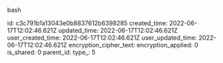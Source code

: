 bash

id: c3c791b1a13043e0b8837612b6398285
created_time: 2022-06-17T12:02:46.621Z
updated_time: 2022-06-17T12:02:46.621Z
user_created_time: 2022-06-17T12:02:46.621Z
user_updated_time: 2022-06-17T12:02:46.621Z
encryption_cipher_text: 
encryption_applied: 0
is_shared: 0
parent_id: 
type_: 5
